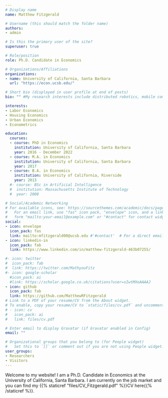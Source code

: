 ```yaml
---
# Display name
name: Matthew Fitzgerald

# Username (this should match the folder name)
authors:
- admin

# Is this the primary user of the site?
superuser: true

# Role/position
role: Ph.D. Candidate in Economics

# Organizations/Affiliations
organizations:
- name: University of California, Santa Barbara
  url: "https://econ.ucsb.edu/"

# Short bio (displayed in user profile at end of posts)
bio: "" #My research interests include distributed robotics, mobile computing and programmable matter.

interests:
- Labor Economics
- Housing Economics
- Urban Economics
- Econometrics

education:
  courses:
  - course: PhD in Economics
    institution: University of California, Santa Barbara
    year: 2016 - December 2022
  - course: M.A. in Economics
    institution: University of California, Santa Barbara
    year: 2017
  - course: B.A. in Economics
    institution: University of California, Riverside
    year: 2013
  #- course: BSc in Artificial Intelligence
  #  institution: Massachusetts Institute of Technology
  #  year: 2008

# Social/Academic Networking
# For available icons, see: https://sourcethemes.com/academic/docs/page-builder/#icons
#   For an email link, use "fas" icon pack, "envelope" icon, and a link in the
#   form "mailto:your-email@example.com" or "#contact" for contact widget.
social:
- icon: envelope
  icon_pack: fas
  link: mailto:mfitzgerald00@ucsb.edu #'#contact'  # For a direct email link, use "mailto:test@example.org".
- icon: linkedin-in
  icon_pack: fab
  link: https://www.linkedin.com/in/matthew-fitzgerald-463b07255/

#- icon: twitter
#  icon_pack: fab
#  link: https://twitter.com/MathyouFitz
#- icon: google-scholar
  #icon_pack: ai
  #link: https://scholar.google.co.uk/citations?user=sIwtMXoAAAAJ
- icon: github
  icon_pack: fab
  link: https://github.com/MatthewRFitzgerald
# Link to a PDF of your resume/CV from the About widget.
# To enable, copy your resume/CV to `static/files/cv.pdf` and uncomment the lines below.
# - icon: cv
#   icon_pack: ai
#   link: files/cv.pdf

# Enter email to display Gravatar (if Gravatar enabled in Config)
email: ""

# Organizational groups that you belong to (for People widget)
#   Set this to `[]` or comment out if you are not using People widget.
user_groups:
- Researchers
- Visitors
---
```


Welcome to my website! I am a Ph.D. Candidate in Economics at the University of California, Santa Barbara. I am currently on the job market and you can find my {{% staticref "files/CV_Fitzgerald.pdf" %}}CV here{{% /staticref %}}.
